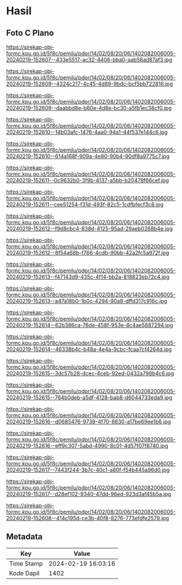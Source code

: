# Hasil

## Foto C Plano

https://sirekap-obj-formc.kpu.go.id/5f8c/pemilu/pdpr/14/02/08/20/06/1402082006005-20240219-152607--433e5517-ac32-4406-bba0-aab56ad87af3.jpg

https://sirekap-obj-formc.kpu.go.id/5f8c/pemilu/pdpr/14/02/08/20/06/1402082006005-20240219-152609--4324c217-4c45-4d89-9bdc-bcf5bb722816.jpg

https://sirekap-obj-formc.kpu.go.id/5f8c/pemilu/pdpr/14/02/08/20/06/1402082006005-20240219-152609--daabbd8e-b60e-4d8e-bc30-a5fb1ec38cf0.jpg

https://sirekap-obj-formc.kpu.go.id/5f8c/pemilu/pdpr/14/02/08/20/06/1402082006005-20240219-152610--14b03afc-1476-4aa0-94a1-44f537e144c6.jpg

https://sirekap-obj-formc.kpu.go.id/5f8c/pemilu/pdpr/14/02/08/20/06/1402082006005-20240219-152610--614a168f-909a-4e80-90b4-90df8a9775c7.jpg

https://sirekap-obj-formc.kpu.go.id/5f8c/pemilu/pdpr/14/02/08/20/06/1402082006005-20240219-152611--0c9632b0-3f9b-4137-a5bb-b20478f66cef.jpg

https://sirekap-obj-formc.kpu.go.id/5f8c/pemilu/pdpr/14/02/08/20/06/1402082006005-20240219-152611--cee51254-f31d-493f-82c5-1cdfbfecf3c8.jpg

https://sirekap-obj-formc.kpu.go.id/5f8c/pemilu/pdpr/14/02/08/20/06/1402082006005-20240219-152612--f9d8cbc4-838d-4125-95ad-29aeb0268b4e.jpg

https://sirekap-obj-formc.kpu.go.id/5f8c/pemilu/pdpr/14/02/08/20/06/1402082006005-20240219-152612--8f54a68b-f766-4cdb-90bb-42a2fc5a972f.jpg

https://sirekap-obj-formc.kpu.go.id/5f8c/pemilu/pdpr/14/02/08/20/06/1402082006005-20240219-152613--f47143d9-435c-4f14-bb2a-818823eb72c4.jpg

https://sirekap-obj-formc.kpu.go.id/5f8c/pemilu/pdpr/14/02/08/20/06/1402082006005-20240219-152613--a47a18b0-1b0c-4294-90a8-dffd317c916c.jpg

https://sirekap-obj-formc.kpu.go.id/5f8c/pemilu/pdpr/14/02/08/20/06/1402082006005-20240219-152614--62b386ca-76de-458f-953e-8c4ae5887294.jpg

https://sirekap-obj-formc.kpu.go.id/5f8c/pemilu/pdpr/14/02/08/20/06/1402082006005-20240219-152614--46338b4c-b48a-4e4a-9cbc-fcaa7cf4264d.jpg

https://sirekap-obj-formc.kpu.go.id/5f8c/pemilu/pdpr/14/02/08/20/06/1402082006005-20240219-152615--3dc57b28-dcec-4ceb-92ed-0432a798b4c6.jpg

https://sirekap-obj-formc.kpu.go.id/5f8c/pemilu/pdpr/14/02/08/20/06/1402082006005-20240219-152615--764b0deb-a5df-4128-bab8-d6044733eda9.jpg

https://sirekap-obj-formc.kpu.go.id/5f8c/pemilu/pdpr/14/02/08/20/06/1402082006005-20240219-152616--d0685476-9739-4f70-8830-a17be69ee1b6.jpg

https://sirekap-obj-formc.kpu.go.id/5f8c/pemilu/pdpr/14/02/08/20/06/1402082006005-20240219-152616--eff9c307-5abd-4990-8c01-4d57f07f8740.jpg

https://sirekap-obj-formc.kpu.go.id/5f8c/pemilu/pdpr/14/02/08/20/06/1402082006005-20240219-152617--7443f244-3b7c-40c1-a80f-f54b445a96d0.jpg

https://sirekap-obj-formc.kpu.go.id/5f8c/pemilu/pdpr/14/02/08/20/06/1402082006005-20240219-152617--d28ef102-9340-47dd-96ed-923d3af45b5a.jpg

https://sirekap-obj-formc.kpu.go.id/5f8c/pemilu/pdpr/14/02/08/20/06/1402082006005-20240219-152608--414c195d-ce3b-40f8-8276-773efdfe2579.jpg


## Metadata

| Key        | Value               |
| ---------- | ------------------- |
| Time Stamp | 2024-02-19 16:03:16 |
| Kode Dapil | 1402                |



